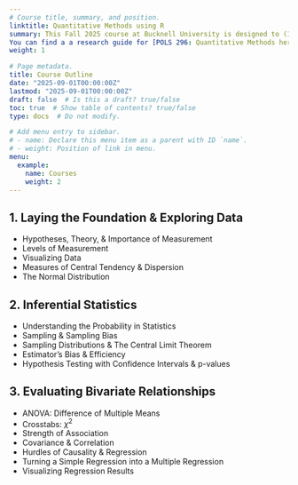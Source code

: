 ```yaml
---
# Course title, summary, and position.
linktitle: Quantitative Methods using R
summary: This Fall 2025 course at Bucknell University is designed to (1) provide undergraduate students with foundational skills in political science research methods and statistical analysis, and (2) develop their ability to critically evaluate quantitative data presented in political journalism and policy debates. I will be posting R scripts throughout the semester to support your learning. \\\
You can find a a research guide for [POLS 296: Quantitative Methods here](https://researchbysubject.bucknell.edu/pols296).
weight: 1

# Page metadata.
title: Course Outline
date: "2025-09-01T00:00:00Z"
lastmod: "2025-09-01T00:00:00Z"
draft: false  # Is this a draft? true/false
toc: true  # Show table of contents? true/false
type: docs  # Do not modify.

# Add menu entry to sidebar.
# - name: Declare this menu item as a parent with ID `name`.
# - weight: Position of link in menu.
menu:
  example:
    name: Courses
    weight: 2
---
```


## 1. Laying the Foundation & Exploring Data

* Hypotheses, Theory, & Importance of Measurement
* Levels of Measurement
* Visualizing Data
* Measures of Central Tendency & Dispersion
* The Normal Distribution


## 2. Inferential Statistics

* Understanding the Probability in Statistics
* Sampling & Sampling Bias
* Sampling Distributions & The Central Limit Theorem
* Estimator’s Bias & Efficiency
* Hypothesis Testing with Confidence Intervals & p-values


## 3. Evaluating Bivariate Relationships

* ANOVA: Difference of Multiple Means
* Crosstabs: $\chi^2$
* Strength of Association
* Covariance & Correlation
* Hurdles of Causality & Regression
* Turning a Simple Regression into a Multiple Regression
* Visualizing Regression Results
